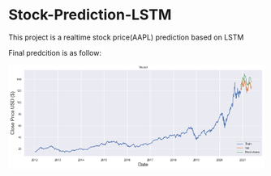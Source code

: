 # Stock-Prediction-LSTM
This project is a realtime stock price(AAPL) prediction based on LSTM  
  
Final predcition is as follow:
  
![Final predcition on AAPL](https://github.com/LiNGYuNiverSe/Stock-Prediction-LSTM/blob/main/Final%20prediction.png?raw=true)
